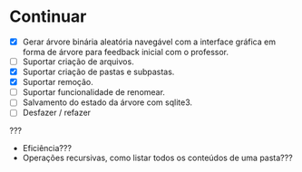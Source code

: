 # Continuar

- [X] Gerar árvore binária aleatória navegável com a interface gráfica em forma de árvore para feedback inicial com o professor.
- [ ] Suportar criação de arquivos.
- [X] Suportar criação de pastas e subpastas.
- [X] Suportar remoção.
- [ ] Suportar funcionalidade de renomear.
- [ ] Salvamento do estado da árvore com sqlite3.
- [ ] Desfazer / refazer

???

- Eficiência???
- Operações recursivas, como listar todos os conteúdos de uma pasta???
